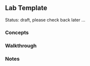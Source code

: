 ## Lab Template
Status: draft, please check back later ...

### Concepts

### Walkthrough

### Notes



